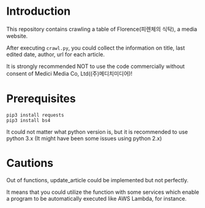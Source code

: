 # Introduction

This repository contains crawling a table of Florence(피렌체의 식탁), a media website.

After executing `crawl.py`, you could collect the information on title, last edited date, author, url for each article.

It is strongly recommended NOT to use the code commercially without consent of Medici Media Co, Ltd((주)메디치미디어)!

# Prerequisites

    pip3 install requests
    pip3 install bs4

It could not matter what python version is, but it is recommended to use python 3.x (It might have been some issues using python 2.x)

# Cautions

Out of functions, update_article could be implemented but not perfectly.

It means that you could utilize the function with some services which enable a program to be automatically executed like AWS Lambda, for instance.
